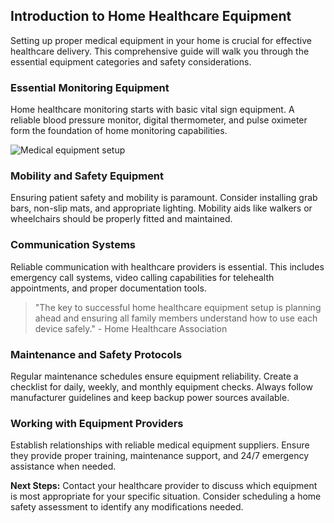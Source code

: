 ## Introduction to Home Healthcare Equipment

Setting up proper medical equipment in your home is crucial for effective healthcare delivery. This comprehensive guide will walk you through the essential equipment categories and safety considerations.

### Essential Monitoring Equipment

Home healthcare monitoring starts with basic vital sign equipment. A reliable blood pressure monitor, digital thermometer, and pulse oximeter form the foundation of home monitoring capabilities.

![Medical equipment setup](https://images.unsplash.com/photo-1559757148-5c350d0d3c56?w=600&h=300&fit=crop)

### Mobility and Safety Equipment

Ensuring patient safety and mobility is paramount. Consider installing grab bars, non-slip mats, and appropriate lighting. Mobility aids like walkers or wheelchairs should be properly fitted and maintained.

### Communication Systems

Reliable communication with healthcare providers is essential. This includes emergency call systems, video calling capabilities for telehealth appointments, and proper documentation tools.

> "The key to successful home healthcare equipment setup is planning ahead and ensuring all family members understand how to use each device safely." - Home Healthcare Association

### Maintenance and Safety Protocols

Regular maintenance schedules ensure equipment reliability. Create a checklist for daily, weekly, and monthly equipment checks. Always follow manufacturer guidelines and keep backup power sources available.

### Working with Equipment Providers

Establish relationships with reliable medical equipment suppliers. Ensure they provide proper training, maintenance support, and 24/7 emergency assistance when needed.

**Next Steps:** Contact your healthcare provider to discuss which equipment is most appropriate for your specific situation. Consider scheduling a home safety assessment to identify any modifications needed.